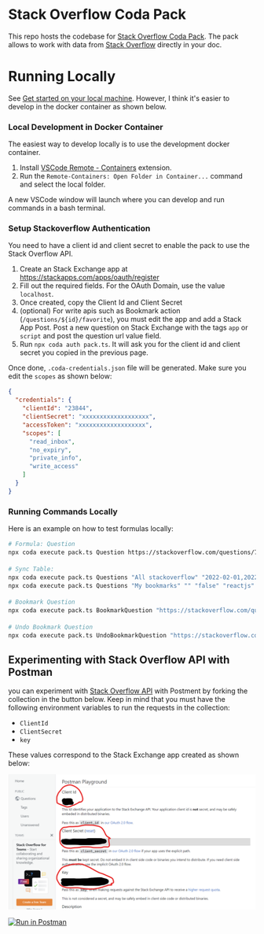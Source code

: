 # Stack Overflow Coda Pack

This repo hosts the codebase for [Stack Overflow Coda Pack](https://coda.io/packs/stack-overflow-12829). The pack allows to work with data from [Stack Overflow](https://stackoverflow.com/) directly in your doc.

# Running Locally

See [Get started on your local machine](https://coda.io/packs/build/latest/tutorials/get-started/cli/). However, I think it's easier to develop in the docker container as shown below.

### Local Development in Docker Container

The easiest way to develop locally is to use the development docker container.

1. Install [VSCode Remote - Containers](https://marketplace.visualstudio.com/items?itemName=ms-vscode-remote.remote-containers) extension. 
2. Run the `Remote-Containers: Open Folder in Container...` command and select the local folder.

A new VSCode window will launch where you can develop and run commands in a bash terminal. 

### Setup Stackoverflow Authentication 

You need to have a client id and client secret to enable the pack to use the Stack Overflow API.

1. Create an Stack Exchange app at https://stackapps.com/apps/oauth/register
2. Fill out the required fields. For the OAuth Domain, use the value `localhost`.
3. Once created, copy the Client Id and Client Secret
3. (optional) For write apis such as Bookmark action (`/questions/${id}/favorite`), you must edit the app and add a Stack App Post. Post a new question on Stack Exchange with the tags `app` or `script` and post the question url value field.
4. Run `npx coda auth pack.ts`. It will ask you for the client id and client secret you copied in the previous page. 

Once done, `.coda-credentials.json` file will be generated. Make sure you edit the `scopes` as shown below: 

```json
{
  "credentials": {
    "clientId": "23844",
    "clientSecret": "xxxxxxxxxxxxxxxxxxx",
    "accessToken": "xxxxxxxxxxxxxxxxxxx",
    "scopes": [
      "read_inbox",
      "no_expiry",
      "private_info",
      "write_access"
    ]
  }
}
```

### Running Commands Locally

Here is an example on how to test formulas locally: 

```bash
# Formula: Question
npx coda execute pack.ts Question https://stackoverflow.com/questions/72913818/how-to-access-my-sprite-properties-from-outside-a-function-in-phaser3-and-matter

# Sync Table:
npx coda execute pack.ts Questions "All stackoverflow" "2022-02-01,2022-05-01" "false" "reactjs,nextjs,vercel"
npx coda execute pack.ts Questions "My bookmarks" "" "false" "reactjs"

# Bookmark Question
npx coda execute pack.ts BookmarkQuestion "https://stackoverflow.com/questions/72931914/error-usehref-may-be-used-only-in-the-context-of-a-router-component-in-reg"

# Undo Bookmark Question
npx coda execute pack.ts UndoBookmarkQuestion "https://stackoverflow.com/questions/72931914/error-usehref-may-be-used-only-in-the-context-of-a-router-component-in-reg"
```

## Experimenting with Stack Overflow API with Postman

you can experiment with [Stack Overflow API](https://api.stackexchange.com/) with Postment by forking the collection in the button below. Keep in mind that you must have the following environment variables to run the requests in the collection: 
 
* `ClientId`
* `ClientSecret`
* `key`

These values correspond to the Stack Exchange app created as shown below: 

![Stack Exchange App](/assets/stack-exchange-app-screenshot.png)

[![Run in Postman](https://run.pstmn.io/button.svg)](https://app.getpostman.com/run-collection/2866939-edf7c77c-a303-4a74-9208-d80eb7b82a53?action=collection%2Ffork&collection-url=entityId%3D2866939-edf7c77c-a303-4a74-9208-d80eb7b82a53%26entityType%3Dcollection%26workspaceId%3Dce07deaf-31f3-40f0-90c5-4f8800bdbbd0)
